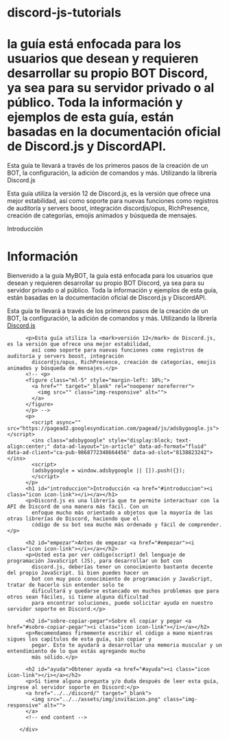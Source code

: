 # discord-js-tutorials

#  la guía está enfocada para los usuarios que desean y requieren desarrollar su propio BOT Discord, ya sea para su servidor privado o al público. Toda la información y ejemplos de esta guía, están basadas en la documentación oficial de Discord.js y DiscordAPI.

Esta guía te llevará a través de los primeros pasos de la creación de un BOT, la configuración, la adición de comandos y más. Utilizando la librería Discord.js

Esta guía utiliza la versión 12 de Discord.js, es la versión que ofrece una mejor estabilidad, así como soporte para nuevas funciones como registros de auditoría y servers boost, integración discordjs/opus, RichPresence, creación de categorías, emojis animados y búsqueda de mensajes.

Introducción

<div class="content">
          <!-- start content -->
          <h1 id="informacion">Información <a href="#infomacion"><i class="icon icon-link"></i></a></h1>
          <p>Bienvenido a la guía MyBOT, la guía está enfocada para los usuarios que desean y requieren desarrollar su
            propio BOT Discord, ya sea para su servidor privado o al público. Toda la información y ejemplos de esta
            guía, están basadas en la documentación oficial de Discord.js y DiscordAPI.</p>
          <p>Esta guía te llevará a través de los primeros pasos de la creación de un BOT, la configuración, la adición
            de comandos y más. Utilizando la librería <a href="https://discord.js.org/#/docs/main/stable/general/welcome" target="_blank">Discord.js</a></p>

          <p>Esta guía utiliza la <mark>versión 12</mark> de Discord.js, es la versión que ofrece una mejor estabilidad,
            así como soporte para nuevas funciones como registros de auditoría y servers boost, integración
            discordjs/opus, RichPresence, creación de categorías, emojis animados y búsqueda de mensajes.</p>
          <!-- <p>
          <figure class="ml-5" style="margin-left: 10%;">
            <a href="" target="_blank" rel="noopener noreferrer">
              <img src="" class="img-responsive" alt="">
            </a>
          </figure>
          </p> -->
          <p>
            <script async="" src="https://pagead2.googlesyndication.com/pagead/js/adsbygoogle.js"></script>
            <ins class="adsbygoogle" style="display:block; text-align:center;" data-ad-layout="in-article" data-ad-format="fluid" data-ad-client="ca-pub-9868772348664456" data-ad-slot="8138823242"></ins>
            <script>
            (adsbygoogle = window.adsbygoogle || []).push({});
            </script>
          </p>
          <h1 id="introduccion">Introducción <a href="#introduccion"><i class="icon icon-link"></i></a></h1>
          <p>Discord.js es una librería que te permite interactuar con la API de Discord de una manera más fácil. Con un
            enfoque mucho más orientado a objetos que la mayoría de las otras librerías de Discord, haciendo que el
            código de su bot sea mucho más ordenado y fácil de comprender.</p>

          <h2 id="empezar">Antes de empezar <a href="#empezar"><i class="icon icon-link"></i></a></h2>
          <p>Usted esta por ver código(script) del lenguaje de programación JavaScript (JS), para desarrollar un bot con
            discord.js, deberías tener un conocimiento bastante decente del propio JavaScript. Si bien puedes hacer un
            bot con muy poco conocimiento de programación y JavaScript, tratar de hacerlo sin entender solo te
            dificultará y quedarse estancado en muchos problemas que para otros sean fáciles, si tiene alguna dificultad
            para encontrar soluciones, puede solicitar ayuda en nuestro servidor soporte en Discord.</p>

          <h2 id="sobre-copiar-pegar">Sobre el copiar y pegar <a href="#sobre-copiar-pegar"><i class="icon icon-link"></i></a></h2>
          <p>Recomendamos firmemente escribir el código a mano mientras sigues los capítulos de esta guía, sin copiar y
            pegar. Esto te ayudará a desarrollar una memoria muscular y un entendimiento de lo que estás agregando mucho
            más sólido.</p>

          <h2 id="ayuda">Obtener ayuda <a href="#ayuda"><i class="icon icon-link"></i></a></h2>
          <p>Si tiene alguna pregunta y/o duda después de leer esta guía, ingrese al servidor soporte en Discord:</p>
          <a href="../../discord/" target="_blank">
            <img src="../../assets/img/invitacion.png" class="img-responsive" alt="">
          </a>
          <!-- end content -->

        </div>
